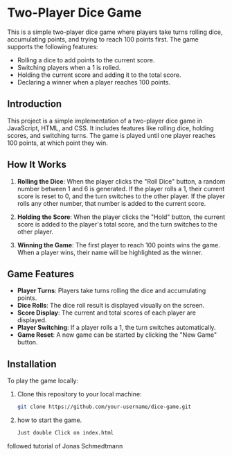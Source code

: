 # Two-Player Dice Game

This is a simple two-player dice game where players take turns rolling dice, accumulating points, and trying to reach 100 points first. The game supports the following features:
- Rolling a dice to add points to the current score.
- Switching players when a 1 is rolled.
- Holding the current score and adding it to the total score.
- Declaring a winner when a player reaches 100 points.


## Introduction

This project is a simple implementation of a two-player dice game in JavaScript, HTML, and CSS. It includes features like rolling dice, holding scores, and switching turns. The game is played until one player reaches 100 points, at which point they win.



## How It Works

1. **Rolling the Dice**: When the player clicks the "Roll Dice" button, a random number between 1 and 6 is generated. If the player rolls a 1, their current score is reset to 0, and the turn switches to the other player. If the player rolls any other number, that number is added to the current score.

2. **Holding the Score**: When the player clicks the "Hold" button, the current score is added to the player's total score, and the turn switches to the other player.

3. **Winning the Game**: The first player to reach 100 points wins the game. When a player wins, their name will be highlighted as the winner.

## Game Features

- **Player Turns**: Players take turns rolling the dice and accumulating points.
- **Dice Rolls**: The dice roll result is displayed visually on the screen.
- **Score Display**: The current and total scores of each player are displayed.
- **Player Switching**: If a player rolls a 1, the turn switches automatically.
- **Game Reset**: A new game can be started by clicking the "New Game" button.

## Installation

To play the game locally:

1. Clone this repository to your local machine:
   ```bash
   git clone https://github.com/your-username/dice-game.git
2. how to start the game.
    ```bash
    Just double Click on index.html

followed tutorial of Jonas Schmedtmann
